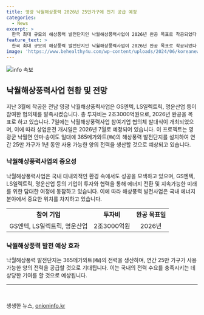 ```yaml
---
title: 영광 낙월해상풍력 2026년 25만가구에 전기 공급 예정
categories:
  - News
excerpt: >
  한국 최대 규모의 해상풍력 발전단지인 낙월해상풍력사업이 2026년 완공 목표로 착공되었다. LS일렉트릭, GS엔텍이 참여하는 이 사업은 2조3000억원의 투자로 365메가와트의 전력을 생산하며, 25만 가구가 1년 동안 사용 가능한 양을 생산할 예정이다. 명운산업개발의 김강학 회장은 참여기업들에 대한 감사의 뜻을 표하면서 국내 에너지전환과 지속 가능한 미래를 위해 힘을 모으자고 당부했다.
feature_text: >
  한국 최대 규모의 해상풍력 발전단지인 낙월해상풍력사업이 2026년 완공 목표로 착공되었다. LS일렉트릭, GS엔텍이 참여하는 이 사업은 2조3000억원의 투자로 365메가와트의 전력을 생산하며, 25만 가구가 1년 동안 사용 가능한 양을 생산할 예정이다. 명운산업개발의 김강학 회장은 참여기업들에 대한 감사의 뜻을 표하면서 국내 에너지전환과 지속 가능한 미래를 위해 힘을 모으자고 당부했다.
image: 'https://www.behealthy4u.com/wp-content/uploads/2024/06/koreanews.jpg'
---
```


<p><img src="https://www.behealthy4u.com/wp-content/uploads/2024/06/koreanews.jpg" alt="info 속보" /></p>

<h2 data-ke-size="size26">낙월해상풍력사업 현황 및 전망</h2>

<p data-ke-size="size16">지난 3월에 착공한 전남 영광 낙월해상풍력사업은 GS엔텍, LS일렉트릭, 명운산업 등이 참여한 협의체를 발족시켰습니다. 총 투자비는 2조3000억원으로, 2026년 완공을 목표로 하고 있습니다. 7일에는 낙월해상풍력사업 참여기업 협의체 발대식이 개최되었으며, 이에 따라 상업운전 개시일은 2026년 7월로 예정되어 있습니다. 이 프로젝트는 영광군 낙월면 안마·송이도 일대에 365메가와트(㎿)의 해상풍력 발전단지를 설치하여 연간 25만 가구가 1년 동안 사용 가능한 양의 전력을 생산할 것으로 예상되고 있습니다.</p>

<h3 data-ke-size="size24">낙월해상풍력사업의 중요성</h3>

<p data-ke-size="size16">낙월해상풍력사업은 국내 대내외적인 환경 속에서도 성공을 모색하고 있으며, GS엔텍, LS일렉트릭, 명운산업 등의 기업이 투자와 협력을 통해 에너지 전환 및 지속가능한 미래를 위한 담대한 여정에 동참하고 있습니다. 이에 따라 해상풍력 발전사업은 국내 에너지 분야에서 중요한 위치를 차지하고 있습니다.</p>

<table>
  <tr>
    <td style="text-align: center; height: 17px;"><b>참여 기업</b></td>
    <td style="text-align: center; height: 17px;"><b>투자비</b></td>
    <td style="text-align: center; height: 17px;"><b>완공 목표일</b></td>
  </tr>
  <tr>
    <td style="text-align: center; height: 17px;">GS엔텍, LS일렉트릭, 명운산업</td>
    <td style="text-align: center; height: 17px;">2조3000억원</td>
    <td style="text-align: center; height: 17px;">2026년</td>
  </tr>
</table>

<h3 data-ke-size="size24">낙월해상풍력 발전 예상 효과</h3>

<p data-ke-size="size16">낙월해상풍력 발전단지는 365메가와트(㎿)의 전력을 생산하며, 연간 25만 가구가 사용 가능한 양의 전력을 공급할 것으로 기대됩니다. 이는 국내의 전력 수요를 충족시키는 데 상당한 기여를 할 것으로 예상됩니다.</p>

<hr>

<p data-ke-size="size16">&nbsp;</p>
생생한 뉴스, <a href="https://onioninfo.kr" rel="dofollow">onioninfo.kr</a>


